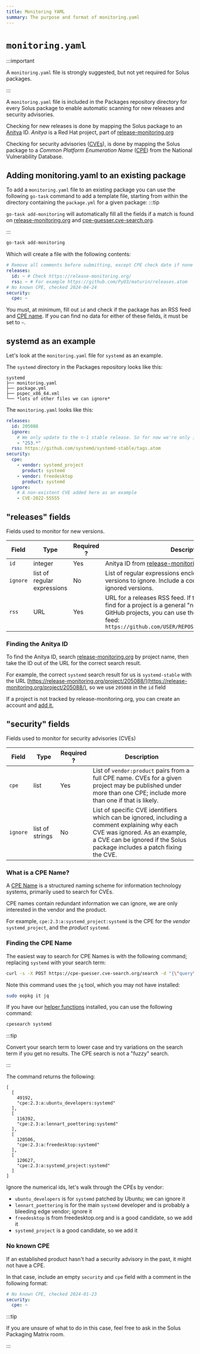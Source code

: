 ```yaml
---
title: Monitoring YAML
summary: The purpose and format of monitoring.yaml
---
```


# `monitoring.yaml`

:::important

A `monitoring.yaml` file is strongly suggested, but not yet required for Solus packages.

:::

A `monitoring.yaml` file is included in the Packages repository directory for every Solus package to enable automatic scanning for new releases and security advisories.

Checking for new releases is done by mapping the Solus package to an [Anitya](https://github.com/fedora-infra/anitya) ID. _Anitya_ is a Red Hat project, part of [release-monitoring.org](https://release-monitoring.org/)

Checking for security advisories ([CVEs](https://en.wikipedia.org/wiki/Common_Vulnerabilities_and_Exposures)), is done by mapping the Solus package to a _Common Platform Enumeration Name_ ([CPE](https://nvd.nist.gov/products/cpe)) from the National Vulnerability Database.

## Adding monitoring.yaml to an existing package

To add a `monitoring.yaml` file to an existing package you can use the following `go-task` command to add a template file, starting from within the directory containing the `package.yml` for a given package:
:::tip

`go-task add-monitoring` will automatically fill all the fields if a match is found on [release-monitoring.org](https://release-monitoring.org) and [cpe-guesser.cve-search.org](https://cpe-guesser.cve-search.org).

:::

```bash
go-task add-monitoring
```

Which will create a file with the following contents:

```yaml
# Remove all comments before submitting, except CPE check date if none found
releases:
  id: ~ # Check https://release-monitoring.org/
  rss: ~ # For example https://github.com/PyO3/maturin/releases.atom
# No known CPE, checked 2024-04-24
security:
  cpe: ~
```

You must, at minimum, fill out `id` and check if the package has an RSS feed and [CPE name](#what-is-a-cpe-name). If you can find no data for either of these fields, it must be set to `~`.

## systemd as an example

Let's look at the `monitoring.yaml` file for `systemd` as an example.

The `systemd` directory in the Packages repository looks like this:

```text
systemd
├── monitoring.yaml
├── package.yml
├── pspec_x86_64.xml
└── *lots of other files we can ignore*
```

The `monitoring.yaml` looks like this:

```yaml
releases:
  id: 205088
  ignore:
    # We only update to the n-1 stable release. So for now we're only interested in 252.x updates
    - "253.*"
  rss: https://github.com/systemd/systemd-stable/tags.atom
security:
  cpe:
    - vendor: systemd_project
      product: systemd
    - vendor: freedesktop
      product: systemd
  ignore:
    # A non-existent CVE added here as an example
    - CVE-2022-55555
```

## "releases" fields

Fields used to monitor for new versions.

| Field    | Type                        | Required ? | Description                                                                                                                                                                                                                                    |
| -------- | --------------------------- | ---------- | ---------------------------------------------------------------------------------------------------------------------------------------------------------------------------------------------------------------------------------------------- |
| `id`     | integer                     | Yes        | Anitya ID from [release-monitoring.org](https://release-monitoring.org/)                                                                                                                                                                       |
| `ignore` | list of regular expressions | No         | List of regular expressions enclosed in quotes matching versions to ignore. Include a comment explaining the ignored versions.                                                                                                                 |
| `rss`    | URL                         | Yes        | URL for a releases RSS feed. If the only RSS feed you can find for a project is a general "news" feed, set it to `~`. For GitHub projects, you can use the "tags" or "releases" feed: `https://github.com/USER/REPOSITORY/tagsORreleases.atom` |

### Finding the Anitya ID

To find the Anitya ID, search [release-monitoring.org](https://release-monitoring.org/) by project name, then take the ID out of the URL for the correct search result.

For example, the correct `systemd` search result for us is `systemd-stable` with the URL [https://release-monitoring.org/project/205088/](https://release-monitoring.org/project/205088/), so we use `205088` in the `id` field

If a project is not tracked by release-monitoring.org, you can create an account and [add it.](https://release-monitoring.org/static/docs/user-guide.html#creating-new-project)

## "security" fields

Fields used to monitor for security advisories (CVEs)

| Field    | Type            | Required ? | Description                                                                                                                                                                                               |
| -------- | --------------- | ---------- | --------------------------------------------------------------------------------------------------------------------------------------------------------------------------------------------------------- |
| `cpe`    | list            | Yes        | List of `vendor:product` pairs from a full CPE name. CVEs for a given project may be published under more than one CPE; include more than one if that is likely.                                          |
| `ignore` | list of strings | No         | List of specific CVE identifiers which can be ignored, including a comment explaining why each CVE was ignored. As an example, a CVE can be ignored if the Solus package includes a patch fixing the CVE. |

### What is a CPE Name?

A [CPE Name](https://en.wikipedia.org/wiki/Common_Platform_Enumeration) is a structured naming scheme for information technology systems, primarily used to search for CVEs.

CPE names contain redundant information we can ignore, we are only interested in the vendor and the product.

For example, `cpe:2.3:a:systemd_project:systemd` is the CPE for the _vendor_ `systemd_project`, and the _product_ `systemd`.

### Finding the CPE Name

The easiest way to search for CPE Names is with the following command; replacing `systemd` with your search term:

```bash
curl -s -X POST https://cpe-guesser.cve-search.org/search -d "{\"query\": [\"systemd\"]}" | jq .
```

Note this command uses the `jq` tool, which you may not have installed:

```bash
sudo eopkg it jq
```

If you have our [helper functions](/docs/packaging/prepare-for-packaging#set-up-repository-helper-functions-optional) installed, you can use the following command:

```bash
cpesearch systemd
```

:::tip

Convert your search term to lower case and try variations on the search term if you get no results. The CPE search is not a "fuzzy" search.

:::

The command returns the following:

```text
[
  [
    49192,
    "cpe:2.3:a:ubuntu_developers:systemd"
  ],
  [
    116392,
    "cpe:2.3:a:lennart_poettering:systemd"
  ],
  [
    120506,
    "cpe:2.3:a:freedesktop:systemd"
  ],
  [
    120627,
    "cpe:2.3:a:systemd_project:systemd"
  ]
]
```

Ignore the numerical ids, let's walk through the CPEs by vendor:

- `ubuntu_developers` is for `systemd` patched by Ubuntu; we can ignore it
- `lennart_poettering` is for the main `systemd` developer and is probably a bleeding edge vendor; ignore it
- `freedesktop` is from freedesktop.org and is a good candidate, so we add it
- `systemd_project` is a good candidate, so we add it

### No known CPE

If an established product hasn't had a security advisory in the past, it might not have a CPE.

In that case, include an empty `security` and `cpe` field with a comment in the following format:

```yaml
# No known CPE, checked 2024-01-23
security:
  cpe: ~
```

:::tip

If you are unsure of what to do in this case, feel free to ask in the Solus Packaging Matrix room.

:::
